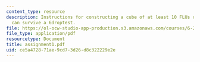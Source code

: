 ```yaml
---
content_type: resource
description: Instructions for constructing a cube of at least 10 FLUs on a side that
  can survive a 6droptest.
file: https://ol-ocw-studio-app-production.s3.amazonaws.com/courses/6-270-autonomous-robot-design-competition-january-iap-2005/ce5a472871ae9cd73d26d8c322229e2e_assignment1.pdf
file_type: application/pdf
resourcetype: Document
title: assignment1.pdf
uid: ce5a4728-71ae-9cd7-3d26-d8c322229e2e
---
```

